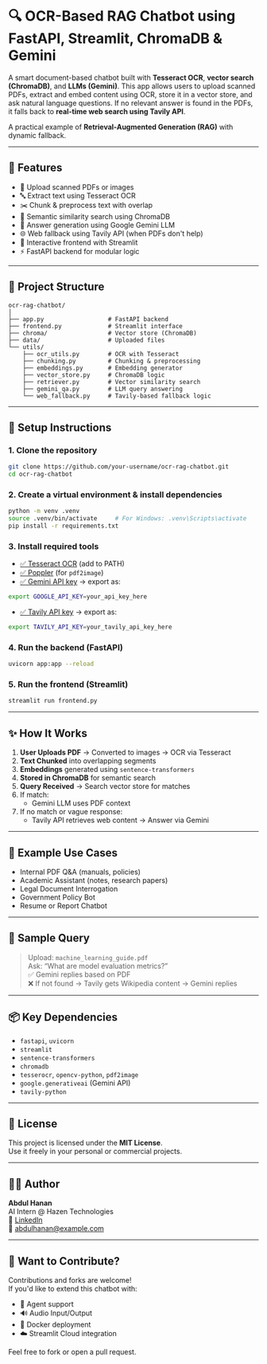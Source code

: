 
# 🔍 OCR-Based RAG Chatbot using FastAPI, Streamlit, ChromaDB & Gemini

A smart document-based chatbot built with **Tesseract OCR**, **vector search (ChromaDB)**, and **LLMs (Gemini)**. This app allows users to upload scanned PDFs, extract and embed content using OCR, store it in a vector store, and ask natural language questions. If no relevant answer is found in the PDFs, it falls back to **real-time web search using Tavily API**.

A practical example of **Retrieval-Augmented Generation (RAG)** with dynamic fallback.

---

## 🚀 Features

- 📄 Upload scanned PDFs or images
- 🔤 Extract text using Tesseract OCR
- ✂️ Chunk & preprocess text with overlap
- 🔎 Semantic similarity search using ChromaDB
- 🤖 Answer generation using Google Gemini LLM
- 🌐 Web fallback using Tavily API (when PDFs don't help)
- 💬 Interactive frontend with Streamlit
- ⚡ FastAPI backend for modular logic

---

## 📁 Project Structure

```text
ocr-rag-chatbot/
│
├── app.py                  # FastAPI backend
├── frontend.py             # Streamlit interface
├── chroma/                 # Vector store (ChromaDB)
├── data/                   # Uploaded files
└── utils/
    ├── ocr_utils.py        # OCR with Tesseract
    ├── chunking.py         # Chunking & preprocessing
    ├── embeddings.py       # Embedding generator
    ├── vector_store.py     # ChromaDB logic
    ├── retriever.py        # Vector similarity search
    ├── gemini_qa.py        # LLM query answering
    └── web_fallback.py     # Tavily-based fallback logic
```

---

## 🔧 Setup Instructions

### 1. Clone the repository

```bash
git clone https://github.com/your-username/ocr-rag-chatbot.git
cd ocr-rag-chatbot
```

### 2. Create a virtual environment & install dependencies

```bash
python -m venv .venv
source .venv/bin/activate     # For Windows: .venv\Scripts\activate
pip install -r requirements.txt
```

### 3. Install required tools

- [✅ Tesseract OCR](https://github.com/tesseract-ocr/tesseract) (add to PATH)
- [✅ Poppler](http://blog.alivate.com.au/poppler-windows/) (for `pdf2image`)
- [✅ Gemini API key](https://makersuite.google.com/app) → export as:

```bash
export GOOGLE_API_KEY=your_api_key_here
```

- [✅ Tavily API key](https://docs.tavily.com/) → export as:

```bash
export TAVILY_API_KEY=your_tavily_api_key_here
```

### 4. Run the backend (FastAPI)

```bash
uvicorn app:app --reload
```

### 5. Run the frontend (Streamlit)

```bash
streamlit run frontend.py
```

---

## ✨ How It Works

1. **User Uploads PDF** → Converted to images → OCR via Tesseract  
2. **Text Chunked** into overlapping segments  
3. **Embeddings** generated using `sentence-transformers`  
4. **Stored in ChromaDB** for semantic search  
5. **Query Received** → Search vector store for matches  
6. If match:
   - Gemini LLM uses PDF context  
7. If no match or vague response:
   - Tavily API retrieves web content → Answer via Gemini

---

## 🧪 Example Use Cases

- Internal PDF Q&A (manuals, policies)
- Academic Assistant (notes, research papers)
- Legal Document Interrogation
- Government Policy Bot
- Resume or Report Chatbot

---

## 🧠 Sample Query

> Upload: `machine_learning_guide.pdf`  
> Ask: “What are model evaluation metrics?”  
> ✅ Gemini replies based on PDF  
> ❌ If not found → Tavily gets Wikipedia content → Gemini replies

---

## 📦 Key Dependencies

- `fastapi`, `uvicorn`
- `streamlit`
- `sentence-transformers`
- `chromadb`
- `tesserocr`, `opencv-python`, `pdf2image`
- `google.generativeai` (Gemini API)
- `tavily-python`

---

## 📄 License

This project is licensed under the **MIT License**.  
Use it freely in your personal or commercial projects.

---

## 👨‍💻 Author

**Abdul Hanan**  
AI Intern @ Hazen Technologies  
🔗 [LinkedIn](https://www.linkedin.com/in/abdul-hanan-2003-)  
📧 abdulhanan@example.com

---

## 🤝 Want to Contribute?

Contributions and forks are welcome!  
If you'd like to extend this chatbot with:
- 🔁 Agent support
- 🔊 Audio Input/Output
- 🐳 Docker deployment
- ☁️ Streamlit Cloud integration

Feel free to fork or open a pull request.
